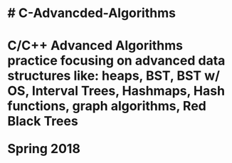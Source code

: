 <h1># C-Advancded-Algorithms<h1>
C/C++ Advanced Algorithms practice
  focusing on advanced data structures like: heaps, BST, BST w/ OS, Interval Trees, Hashmaps, Hash functions, graph algorithms, Red Black Trees
  
 Spring 2018
